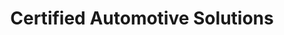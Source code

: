 ---
title: "Certified Automotive Solutions"
url: /nashua/certified-automotive-solutions/
shop: Autowerkstatt
---